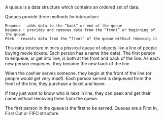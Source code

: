 A queue is a data structure which contains an ordered set of data.

Queues provide three methods for interaction:

    Enqueue - adds data to the “back” or end of the queue
    Dequeue - provides and removes data from the “front” or beginning of the queue
    Peek - reveals data from the “front” of the queue without removing it

This data structure mimics a physical queue of objects like a line of people buying movie tickets. 
Each person has a name (the data). The first person to enqueue, or get into line, is both at the front and back of the line. 
As each new person enqueues, they become the new back of the line.

When the cashier serves someone, they begin at the front of the line (or people would get very mad!). 
Each person served is dequeued from the front of the line, they purchase a ticket and leave.

If they just want to know who is next in line, they can peek and get their name without removing them from the queue.

The first person in the queue is the first to be served. Queues are a First In, First Out or FIFO structure.
